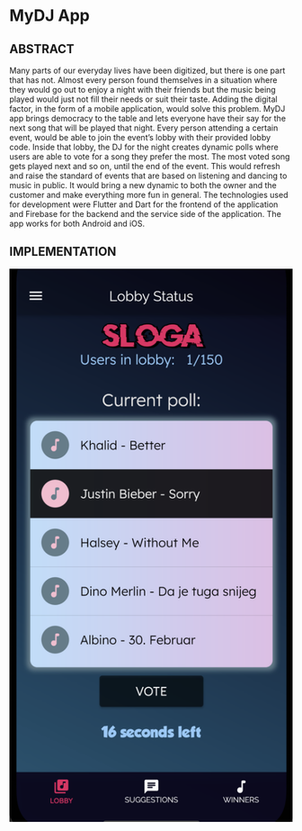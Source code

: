# MyDJ App

## ABSTRACT

Many parts of our everyday lives have been digitized, but there is one part that has not. Almost every person found themselves in a situation where they would go out to enjoy a night with their friends but the music being played would just not fill their needs or suit their taste. Adding the digital factor, in the form of a mobile application, would solve this problem. MyDJ app brings democracy to the table and lets everyone have their say for the next song that will be played that night. Every person attending a certain event, would be able to join the event’s lobby with their provided lobby code. Inside that lobby, the DJ for the night creates dynamic polls where users are able to vote for a song they prefer the most. The most voted song gets played next and so on, until the end of the event. This would refresh and raise the standard of events that are based on listening and dancing to music in public. It would bring a new dynamic to both the owner and the customer and make everything more fun in general. The technologies used for development were Flutter and Dart for the frontend of the application and Firebase for the backend and the service side of the application. The app works for both Android and iOS.

## IMPLEMENTATION

![Screenshot](UserLobbyPage.png)


